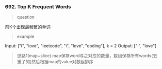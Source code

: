 ### 692. Top K Frequent Words
> question

前K个出现最频繁的单词

> example

Input: ["i", "love", "leetcode", "i", "love", "coding"], k = 2 Output:  ["i", "love"]

> 思路1(map+slice)
map保存word与之对应的数量，数组保存所有words(去重了的)然后根据map的value对数组排序
